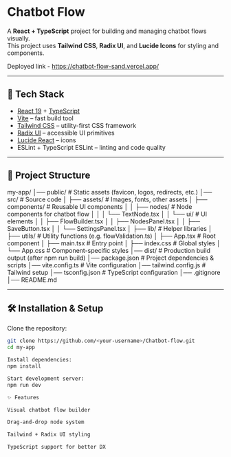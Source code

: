 # Chatbot Flow

A **React + TypeScript** project for building and managing chatbot flows visually.  
This project uses **Tailwind CSS**, **Radix UI**, and **Lucide Icons** for styling and components.

Deployed link - https://chatbot-flow-sand.vercel.app/

---

## 🚀 Tech Stack
- [React 19](https://react.dev/) + [TypeScript](https://www.typescriptlang.org/)
- [Vite](https://vitejs.dev/) – fast build tool
- [Tailwind CSS](https://tailwindcss.com/) – utility-first CSS framework
- [Radix UI](https://www.radix-ui.com/) – accessible UI primitives
- [Lucide React](https://lucide.dev/) – icons
- ESLint + TypeScript ESLint – linting and code quality

---

## 📂 Project Structure

my-app/
│── public/ # Static assets (favicon, logos, redirects, etc.)
│── src/ # Source code
│ ├── assets/ # Images, fonts, other assets
│ ├── components/ # Reusable UI components
│ │ ├── nodes/ # Node components for chatbot flow
│ │ │ └── TextNode.tsx
│ │ └── ui/ # UI elements
│ │ ├── FlowBuilder.tsx
│ │ ├── NodesPanel.tsx
│ │ ├── SaveButton.tsx
│ │ └── SettingsPanel.tsx
│ ├── lib/ # Helper libraries
│ ├── utils/ # Utility functions (e.g. flowValidation.ts)
│ ├── App.tsx # Root component
│ ├── main.tsx # Entry point
│ ├── index.css # Global styles
│ └── App.css # Component-specific styles
│── dist/ # Production build output (after npm run build)
│── package.json # Project dependencies & scripts
│── vite.config.ts # Vite configuration
│── tailwind.config.js # Tailwind setup
│── tsconfig.json # TypeScript configuration
│── .gitignore
│── README.md


---

## 🛠️ Installation & Setup

Clone the repository:

```bash
git clone https://github.com/<your-username>/Chatbot-flow.git
cd my-app

Install dependencies:
npm install

Start development server:
npm run dev

✨ Features

Visual chatbot flow builder

Drag-and-drop node system

Tailwind + Radix UI styling

TypeScript support for better DX
